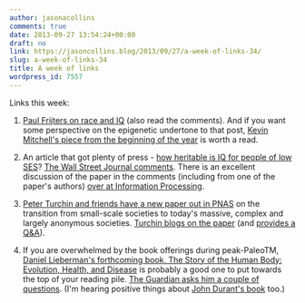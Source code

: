 ```yaml
---
author: jasonacollins
comments: true
date: 2013-09-27 13:54:24+00:00
draft: no
link: https://jasoncollins.blog/2013/09/27/a-week-of-links-34/
slug: a-week-of-links-34
title: A week of links
wordpress_id: 7557
---
```


Links this week:



	
  1. [Paul Frijters on race and IQ](http://economics.com.au/?p=9821) (also read the comments). And if you want some perspective on the epigenetic undertone to that post, [Kevin Mitchell's piece from the beginning of the year](http://www.wiringthebrain.com/2013/01/the-trouble-with-epigenetics-part-2.html) is worth a read.

	
  2. An article that got plenty of press - [how heritable is IQ for people of low SES](http://pss.sagepub.com/content/early/2013/08/30/0956797613488394.abstract)? [The Wall Street Journal comments](http://online.wsj.com/article/SB10001424127887324492604579083060346652476.html?mod=wsj_nview_latest). There is an excellent discussion of the paper in the comments (including from one of the paper's authors) [over at Information Processing](http://infoproc.blogspot.com.au/2013/09/childhood-ses-amplifies-genetic-effects.html).

	
  3. [Peter Turchin and friends have a new paper out in PNAS](http://www.pnas.org/content/early/2013/09/20/1308825110.abstract) on the transition from small-scale societies to today's massive, complex and largely anonymous societies. [Turchin blogs on the paper](http://socialevolutionforum.com/2013/09/23/can-math-explain-history/) (and [provides a Q&A](http://socialevolutionforum.com/2013/09/25/math-explains-history-ii-qa/)).

	
  4. If you are overwhelmed by the book offerings during peak-PaleoTM, [Daniel Lieberman's forthcoming book, The Story of the Human Body: Evolution, Health, and Disease](http://www.amazon.com/gp/product/0307379418/ref=as_li_ss_tl?ie=UTF8&camp=1789&creative=390957&creativeASIN=0307379418&linkCode=as2&tag=evolvieconom-20) is probably a good one to put towards the top of your reading pile. [The Guardian asks him a couple of questions](http://www.theguardian.com/science/2013/sep/22/dieting-disaster-evolution-daniel-lieberman). (I'm hearing positive things about [John Durant's book](http://www.amazon.com/gp/product/0307889173/ref=as_li_ss_tl?ie=UTF8&camp=1789&creative=390957&creativeASIN=0307889173&linkCode=as2&tag=evolvieconom-20) too.)


